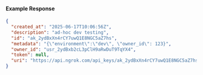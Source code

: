<!-- Code generated for API Clients. DO NOT EDIT. -->

#### Example Response

```json
{
  "created_at": "2025-06-17T10:06:56Z",
  "description": "ad-hoc dev testing",
  "id": "ak_2ydBxXn4rCY7uwQ1E8NGC5aZ7hs",
  "metadata": "{\"environment\":\"dev\", \"owner_id\": 123}",
  "owner_id": "usr_2ydBxb2cL3pClH9aRwDuT9TqYX4",
  "token": null,
  "uri": "https://api.ngrok.com/api_keys/ak_2ydBxXn4rCY7uwQ1E8NGC5aZ7hs"
}
```
